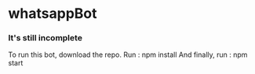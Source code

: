 # whatsappBot

### It's still incomplete
To run this bot, download the repo.
Run : npm install
And finally, run : npm start